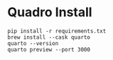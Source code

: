 # Quadro Install

```
pip install -r requirements.txt
brew install --cask quarto
quarto --version
quarto preview --port 3000
```

